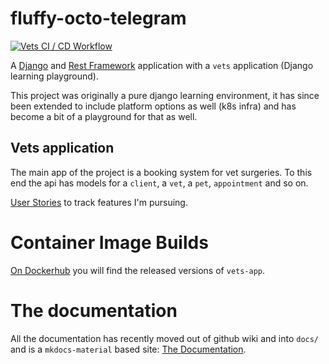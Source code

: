# fluffy-octo-telegram
[![Vets CI / CD Workflow](https://github.com/w3s7y/fluffy-octo-telegram/actions/workflows/vets.yml/badge.svg)](https://github.com/w3s7y/fluffy-octo-telegram/actions/workflows/vets.yml)

A [Django](https://docs.djangoproject.com/) and [Rest Framework](https://www.django-rest-framework.org/)
application with a `vets` application (Django learning playground).

This project was originally a pure django learning environment, it has since been extended to include platform options
as well (k8s infra) and has become a bit of a playground for that as well. 

## Vets application
The main app of the project is a booking system for vet surgeries.  To this end the api has 
models for a `client`, a `vet`, a `pet`, `appointment` and so on.

[User Stories](https://github.com/w3s7y/fluffy-octo-telegram/issues?q=label%3Astory) to track features I'm pursuing.

# Container Image Builds
[On Dockerhub](https://hub.docker.com/repository/docker/theshipyard/vets-app/general) 
you will find the released versions of `vets-app`.  

# The documentation
All the documentation has recently moved out of github wiki and into `docs/` and is a `mkdocs-material` based site:
[The Documentation](https://w3s7y.github.io/fluffy-octo-telegram/).
